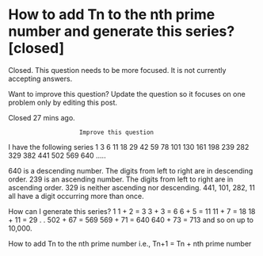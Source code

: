 
# How to add Tn to the nth prime number and generate this series? [closed]







Closed. This question needs to be more focused. It is not currently accepting answers.
                        
                    










Want to improve this question? Update the question so it focuses on one problem only by editing this post.


Closed 27 mins ago.







                        Improve this question
                    



I have the following series
1 3 6 11 18 29 42 59 78 101 130 161 198
239 282 329 382 441 502 569 640 …..

640 is a descending number. The digits from left to right are in descending order.
239 is an ascending number. The digits from left to right are in ascending order.
329 is neither ascending nor descending.
441, 101, 282, 11 all have a digit occurring more than once.

How can I generate this series?
1
1 +  2  = 3
3 + 3  = 6
6 + 5 = 11
11 + 7 = 18
18 + 11 = 29
.
.
502 + 67 = 569
569 + 71 = 640
640 + 73 = 713 and so on up to 10,000.

How to add Tn to the nth prime number i.e., Tn+1 = Tn + nth prime number

        